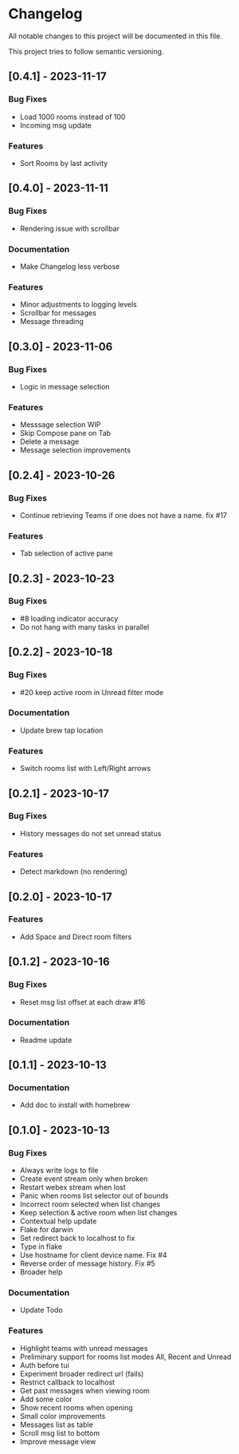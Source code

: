 # Changelog

All notable changes to this project will be documented in this file.

This project tries to follow semantic versioning.

## [0.4.1] - 2023-11-17

### Bug Fixes

- Load 1000 rooms instead of 100
- Incoming msg update

### Features

- Sort Rooms by last activity

## [0.4.0] - 2023-11-11

### Bug Fixes

- Rendering issue with scrollbar

### Documentation

- Make Changelog less verbose

### Features

- Minor adjustments to logging levels
- Scrollbar for messages
- Message threading

## [0.3.0] - 2023-11-06

### Bug Fixes

- Logic in message selection

### Features

- Messsage selection WIP
- Skip Compose pane on Tab
- Delete a message
- Message selection improvements

## [0.2.4] - 2023-10-26

### Bug Fixes

- Continue retrieving Teams if one does not have a name. fix #17

### Features

- Tab selection of active pane

## [0.2.3] - 2023-10-23

### Bug Fixes

- #8 loading indicator accuracy
- Do not hang with many tasks in parallel

## [0.2.2] - 2023-10-18

### Bug Fixes

- #20 keep active room in Unread filter mode

### Documentation

- Update brew tap location

### Features

- Switch rooms list with Left/Right arrows

## [0.2.1] - 2023-10-17

### Bug Fixes

- History messages do not set unread status

### Features

- Detect markdown (no rendering)

## [0.2.0] - 2023-10-17

### Features

- Add Space and Direct room filters

## [0.1.2] - 2023-10-16

### Bug Fixes

- Reset msg list offset at each draw #16

### Documentation

- Readme update

## [0.1.1] - 2023-10-13

### Documentation

- Add doc to install with homebrew

## [0.1.0] - 2023-10-13

### Bug Fixes

- Always write logs to file
- Create event stream only when broken
- Restart webex stream when lost
- Panic when rooms list selector out of bounds
- Incorrect room selected when list changes
- Keep selection & active room when list changes
- Contextual help update
- Flake for darwin
- Set redirect back to localhost to fix
- Type in flake
- Use hostname for client device name. Fix #4
- Reverse order of message history. Fix #5
- Broader help

### Documentation

- Update Todo

### Features

- Highlight teams with unread messages
- Preliminary support for rooms list modes All, Recent and Unread
- Auth before tui
- Experiment broader redirect url (fails)
- Restrict callback to localhost
- Get past messages when viewing room
- Add some color
- Show recent rooms when opening
- Small color improvements
- Messages list as table
- Scroll msg list to bottom
- Improve message view

<!-- generated by git-cliff -->
